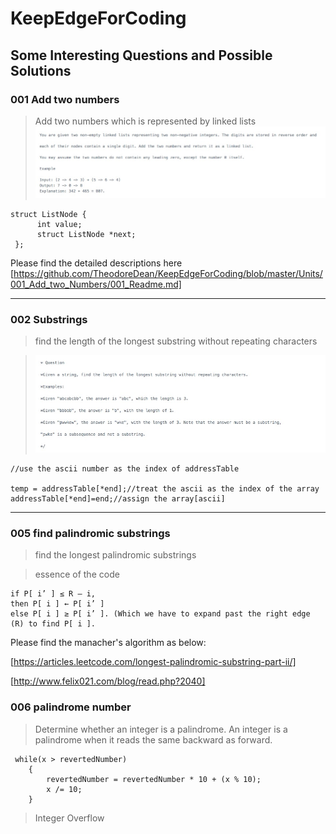 # KeepEdgeForCoding
## Some Interesting Questions and Possible Solutions

### 001 Add two numbers
> Add two numbers which is represented by linked lists
>![add two numbers](https://github.com/TheodoreDean/KeepEdgeForCoding/blob/master/Units/001_Add_two_Numbers/CB41BEFA2A6CDF54C770A6565C646A6F.jpg)
```
struct ListNode {
      int value;
      struct ListNode *next;
 };

```
Please find the detailed descriptions here 
[https://github.com/TheodoreDean/KeepEdgeForCoding/blob/master/Units/001_Add_two_Numbers/001_Readme.md]
***

### 002 Substrings
> find the length of the longest substring without repeating characters

>![find the substrings](https://github.com/TheodoreDean/KeepEdgeForCoding/blob/master/Units/002_longestSubstring/A7A03F11-2D2A-49B5-B443-1F85C5C644F5.png)
```
//use the ascii number as the index of addressTable

temp = addressTable[*end];//treat the ascii as the index of the array
addressTable[*end]=end;//assign the array[ascii]

```
***
### 005 find palindromic substrings
> find the longest palindromic substrings

> essence of the code
```
if P[ i’ ] ≤ R – i,
then P[ i ] ← P[ i’ ]
else P[ i ] ≥ P[ i’ ]. (Which we have to expand past the right edge (R) to find P[ i ].

```

Please find the manacher's algorithm as below:

[https://articles.leetcode.com/longest-palindromic-substring-part-ii/]

[http://www.felix021.com/blog/read.php?2040]

### 006 palindrome number
> Determine whether an integer is a palindrome. An integer is a palindrome when it reads the same backward as forward.
```
 while(x > revertedNumber)
    {
        revertedNumber = revertedNumber * 10 + (x % 10);
        x /= 10;
    }
```
> Integer Overflow



